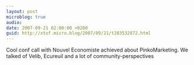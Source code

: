 ```yaml
---
layout: post
microblog: true
audio: 
date: 2007-09-21 02:00:00 +0200
guid: http://xtof.micro.blog/2007/09/21/t283532872.html
---
```

Cool conf call with Nouvel Economiste achieved about PinkoMarketing. We talked of Velib, Ecureuil and a lot of community-perspectives
